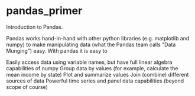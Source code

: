 # pandas_primer
Introduction to Pandas.

Pandas works hand-in-hand with other python libraries (e.g. matplotlib and numpy) to make manipulating data (what the Pandas team calls "Data Munging") easy. With pandas it is easy to

Easily access data using variable names, but have full linear algebra capabilities of numpy
Group data by values (for example, calculate the mean income by state)
Plot and summarize values
Join (combine) different sources of data
Powerful time series and panel data capabilities (beyond scope of course)
